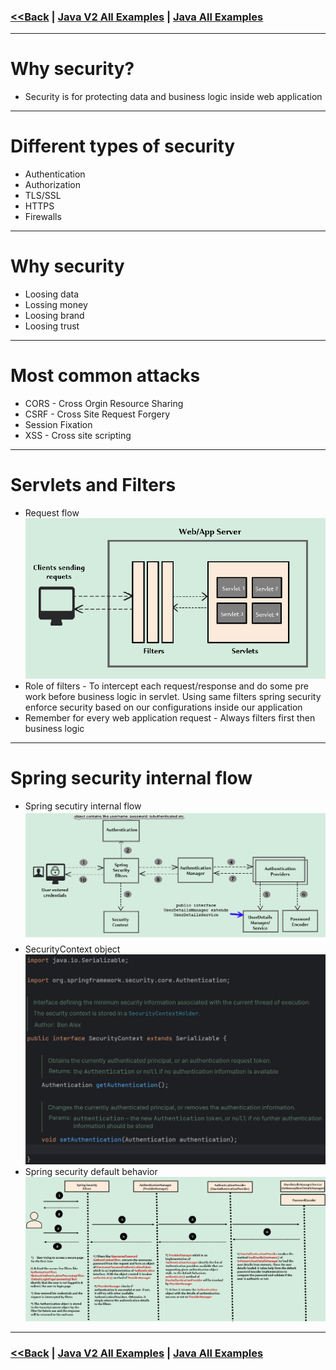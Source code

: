 ### [<<Back](../README.md) | [Java V2 All Examples](https://github.com/avinashbabudonthu/java/blob/master/java-v2/README.md) | [Java All Examples](https://github.com/avinashbabudonthu/java/blob/master/README.md)
------
# Why security?
* Security is for protecting data and business logic inside web application
------
# Different types of security
* Authentication
* Authorization
* TLS/SSL
* HTTPS
* Firewalls
------
# Why security
* Loosing data
* Lossing money
* Loosing brand
* Loosing trust
------
# Most common attacks
* CORS - Cross Orgin Resource Sharing
* CSRF - Cross Site Request Forgery
* Session Fixation
* XSS - Cross site scripting
------
# Servlets and Filters
* Request flow\
![picture](../img/000001.jpg)
* Role of filters - To intercept each request/response and do some pre work before business logic in servlet. Using same filters spring security enforce security based on our configurations inside our application
* Remember for every web application request - Always filters first then business logic
------
# Spring security internal flow
* Spring secutiry internal flow
![picture](../img/000002.jpg)
* SecurityContext object
![picture](../img/000003.jpg)
* Spring security default behavior
![picture](../img/000004.jpg)
------
### [<<Back](../README.md) | [Java V2 All Examples](https://github.com/avinashbabudonthu/java/blob/master/java-v2/README.md) | [Java All Examples](https://github.com/avinashbabudonthu/java/blob/master/README.md)